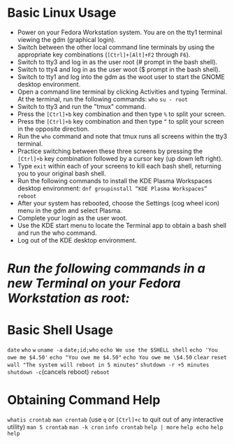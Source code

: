 # Basic Linux Usage
   - Power on your Fedora Workstation system. You are on the tty1 terminal viewing the gdm (graphical login).
   - Switch between the other local command line terminals by using the appropriate key combinations (`[Ctrl]+[Alt]+F2` through `F6`).
   - Switch to tty3 and log in as the user root (# prompt in the bash shell). 
   - Switch to tty4 and log in as the user woot ($ prompt in the bash shell). 
   - Switch to tty1 and log into the gdm as the woot user to start the GNOME desktop environment. 
   - Open a command line terminal by clicking Activities and typing Terminal. At the terminal, run the following commands:
       `who`
       `su - root` 
   - Switch to tty3 and run the "tmux" command. 
   - Press the `[Ctrl]+b` key combination and then type `%` to split your screen. 
   - Press the `[Ctrl]+b` key combination and then type `“` to split your screen in the opposite direction. 
   - Run the `who` command and note that tmux runs all screens within the tty3 terminal. 
   - Practice switching between these three screens by pressing the `[Ctrl]+b` key combination followed by a cursor key (up down left right). 
   - Type `exit` within each of your screens to kill each bash shell, returning you to your original bash shell.
   - Run the following commands to install the KDE Plasma Workspaces desktop environment:
       `dnf groupinstall “KDE Plasma Workspaces”`
       `reboot`
   - After your system has rebooted, choose the Settings (cog wheel icon) menu in the gdm and select Plasma. 
   - Complete your login as the user woot.
   - Use the KDE start menu to locate the Terminal app to obtain a bash shell and run the who command. 
   - Log out of the KDE desktop environment. 

# ***Run the following commands in a new Terminal on your Fedora Workstation as root:***

# Basic Shell Usage
   `date`
   `who`
   `w`
   `uname -a`
   `date;id;who`
   `echo We use the $SHELL shell`
   `echo 'You owe me $4.50'`
   `echo "You owe me $4.50"`
   `echo You owe me \$4.50`
   `clear`
   `reset`
   `wall "The system will reboot in 5 minutes"`
   `shutdown -r +5 minutes`
   `shutdown -c`(cancels reboot)
   `reboot`

# Obtaining Command Help
   `whatis crontab`
   `man crontab` (use `q` or `[Ctrl]+c` to quit out of any interactive utility)
   `man 5 crontab`
   `man -k cron`
   `info crontab`
   `help | more`
   `help echo`
   `help help`
